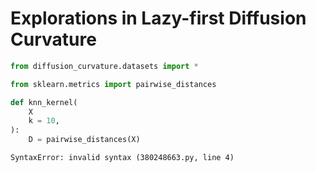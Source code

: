 # Explorations in Lazy-first Diffusion Curvature

<!-- WARNING: THIS FILE WAS AUTOGENERATED! DO NOT EDIT! -->

``` python
from diffusion_curvature.datasets import *
```

``` python
from sklearn.metrics import pairwise_distances
```

``` python
def knn_kernel(
    X
    k = 10,
):
    D = pairwise_distances(X)
```

    SyntaxError: invalid syntax (380248663.py, line 4)
